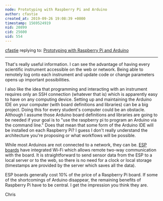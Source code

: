 ```yaml
---
node: Prototyping with Raspberry Pi and Arduino
author: cfastie
created_at: 2019-09-26 19:08:39 +0000
timestamp: 1569524919
nid: 20899
cid: 25600
uid: 554
---
```




[cfastie](../profile/cfastie) replying to: [Prototyping with Raspberry Pi and Arduino](../notes/limako/09-17-2019/prototyping-with-raspberry-pi-and-arduino)

----
That's really useful information. I can see the advantage of having every scientific instrument accessible on the web or network. Being able to remotely log onto each instrument and update code or change parameters opens up important possibilities.

I also like the idea that programming and interacting with an instrument requires only an SSH connection (whatever that is) which is apparently easy to have on any computing device. Setting up and maintaining the Arduino IDE on your computer (with board definitions and libraries) can be a big project. Doing this for every student's computer could be an obstacle. Although I assume those Arduino board definitions and libraries are going to be needed if your goal is to "use the raspberry pi to program an Arduino via the command line." Does that mean that some form of the Arduino IDE will be installed on each Raspberry Pi? I guess I don't really understand the architecture you're proposing or what workflows will be possible.

While most Arduinos are not connected to a network, they can be. [ESP boards](https://publiclab.org/notes/cfastie/01-10-2019/what-would-you-do-with-sensorship) have integrated Wi-Fi which allows remote two-way communication with the board. It is straightforward to send sensor data from the ESP to a local server or to the web, so there is no need for a clock or local storage (timestamps are provided by the server which saves all the data). 

ESP boards generally cost 10% of the price of a Raspberry Pi board. If some of the shortcomings of Arduino disappear,  the remaining benefits of Raspberry Pi have to be central. I get the impression you think they are.

Chris

